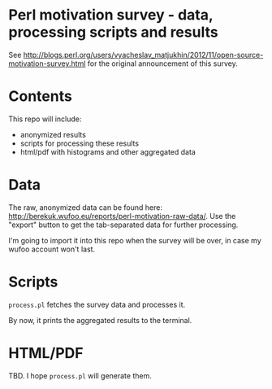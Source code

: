 # Perl motivation survey - data, processing scripts and results

See <http://blogs.perl.org/users/vyacheslav_matjukhin/2012/11/open-source-motivation-survey.html> for the original announcement of this survey.

# Contents

This repo will include:
* anonymized results
* scripts for processing these results
* html/pdf with histograms and other aggregated data

# Data

The raw, anonymized data can be found here: <http://berekuk.wufoo.eu/reports/perl-motivation-raw-data/>. Use the "export" button to get the tab-separated data for further processing.

I'm going to import it into this repo when the survey will be over, in case my wufoo account won't last.

# Scripts

`process.pl` fetches the survey data and processes it.

By now, it prints the aggregated results to the terminal.

# HTML/PDF

TBD. I hope `process.pl` will generate them.
